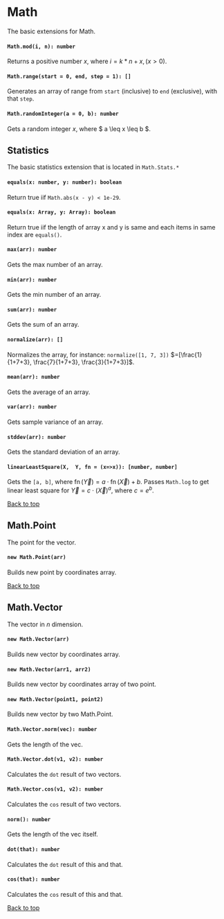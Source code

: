 <a name="math"></a>
# Math
The basic extensions for Math.

#### `Math.mod(i, n): number`
Returns a positive number $x$, where $i = k * n + x, (x > 0)$.
#### `Math.range(start = 0, end, step = 1): []`
Generates an array of range from `start` (inclusive) to `end` (exclusive), with that `step`.
#### `Math.randomInteger(a = 0, b): number`
Gets a random integer $x$, where $ a \leq x \leq b $.
 
<a name="math-stats"></a>
## Statistics
The basic statistics extension that is located in `Math.Stats.*`

#### `equals(x: number, y: number): boolean`
Return true iif `Math.abs(x - y) < 1e-29`.
#### `equals(x: Array, y: Array): boolean`
Return true iif the length of array x and y is same and each items in same index are `equals()`.
#### `max(arr): number`
Gets the max number of an array.
#### `min(arr): number`
Gets the min number of an array.
#### `sum(arr): number`
Gets the sum of an array.
#### `normalize(arr): []`
Normalizes the array, for instance: `normalize([1, 7, 3])` 
$=[\frac{1}{1+7+3}, \frac{7}{1+7+3}, \frac{3}{1+7+3}]$.
#### `mean(arr): number`
Gets the average of an array.
#### `var(arr): number`
Gets sample variance of an array.
#### `stddev(arr): number`
Gets the standard deviation of an array.
#### `linearLeastSquare(X,  Y, fn = (x=>x)): [number, number]`
Gets the `[a, b]`, where $\operatorname{fn}(\vec{Y}) = a \cdot \operatorname{fn}(\vec{X}) + b$. Passes `Math.log` to get linear least square for $\vec{Y} = c \cdot (\vec{X})^a$, where $c = e^b$.

[Back to top](#math)

<a name="math-point"></a>
## Math.Point
The point for the vector.

#### `new Math.Point(arr)`
Builds new point by coordinates array.

[Back to top](#math)

<a name="math-vector"></a>
## Math.Vector
The vector in $n$ dimension.

#### `new Math.Vector(arr)`
Builds new vector by coordinates array.
#### `new Math.Vector(arr1, arr2)`
Builds new vector by coordinates array of two point.
#### `new Math.Vector(point1, point2)`
Builds new vector by two Math.Point.

#### `Math.Vector.norm(vec): number`
Gets the length of the vec.
#### `Math.Vector.dot(v1, v2): number`
Calculates the `dot` result of two vectors.
#### `Math.Vector.cos(v1, v2): number`
Calculates the `cos` result of two vectors.

#### `norm(): number`
Gets the length of the vec itself.
#### `dot(that): number`
Calculates the `dot` result of this and that.
#### `cos(that): number`
Calculates the `cos` result of this and that.

[Back to top](#math)

